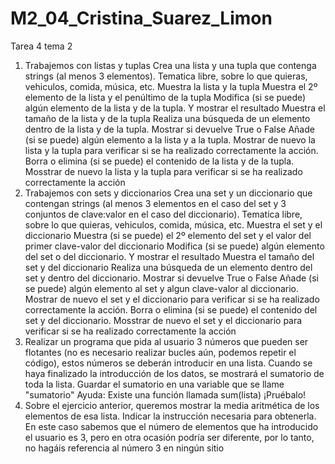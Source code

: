 # M2_04_Cristina_Suarez_Limon
Tarea 4 tema 2
1) Trabajemos con listas y tuplas
Crea una lista y una tupla que contenga strings (al menos 3 elementos). Tematica libre, sobre lo que quieras, vehiculos, comida, música, etc.
Muestra la lista y la tupla
Muestra el 2º elemento de la lista y el penúltimo de la tupla
Modifica (si se puede) algún elemento de la lista y de la tupla. Y mostrar el resultado
Muestra el tamaño de la lista y de la tupla
Realiza una búsqueda de un elemento dentro de la lista y de la tupla. Mostrar si devuelve True o False
Añade (si se puede) algún elemento a la lista y a la tupla. Mostrar de nuevo la lista y la tupla para verificar si se ha realizado correctamente la acción.
Borra o elimina (si se puede) el contenido de la lista y de la tupla. Mosstrar de nuevo la lista y la tupla para verificar si se ha realizado correctamente la acción
2) Trabajemos con sets y diccionarios
Crea una set y un diccionario que contengan strings (al menos 3 elementos en el caso del set y 3 conjuntos de clave:valor en el caso del diccionario). Tematica libre, sobre lo que quieras, vehiculos, comida, música, etc.
Muestra el set y el diccionario
Muestra (si se puede) el 2º elemento del set y el valor del primer clave-valor del diccionario
Modifica (si se puede) algún elemento del set o del diccionario. Y mostrar el resultado
Muestra el tamaño del set y del diccionario
Realiza una búsqueda de un elemento dentro del set y dentro del diccionario. Mostrar si devuelve True o False
Añade (si se puede) algún elemento al set y algun clave-valor al diccionario. Mostrar de nuevo el set y el diccionario para verificar si se ha realizado correctamente la acción.
Borra o elimina (si se puede) el contenido del set y del diccionario. Mosstrar de nuevo el set y el diccionario para verificar si se ha realizado correctamente la acción
3) Realizar un programa que pida al usuario 3 números que pueden ser flotantes (no es necesario realizar bucles aún, podemos repetir el código), estos números se deberán introducir en una lista. Cuando se haya finalizado la introducción de los datos, se mostrará el sumatorio de toda la lista. Guardar el sumatorio en una variable que se llame "sumatorio"
Ayuda: Existe una función llamada sum(lista) ¡Pruébalo!
4) Sobre el ejercicio anterior, queremos mostrar la media aritmética de los elementos de esa lista. Indicar la instrucción necesaria para obtenerla.
En este caso sabemos que el número de elementos que ha introducido el usuario es 3, pero en otra ocasión podría ser diferente, por lo tanto, no hagáis referencia al número 3 en ningún sitio